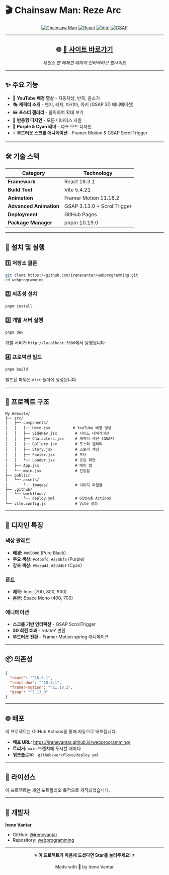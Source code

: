 # 🎬 Chainsaw Man: Reze Arc

<div align="center">

[![Chainsaw Man](https://img.shields.io/badge/Chainsaw%20Man-Reze%20Arc-8b5cf6?style=for-the-badge)](https://irenevantar.github.io/webprogramming/)
[![React](https://img.shields.io/badge/React-18.3.1-61DAFB?style=for-the-badge&logo=react&logoColor=white)](https://react.dev/)
[![Vite](https://img.shields.io/badge/Vite-5.4.21-646CFF?style=for-the-badge&logo=vite&logoColor=white)](https://vitejs.dev/)
[![GSAP](https://img.shields.io/badge/GSAP-3.13.0-88CE02?style=for-the-badge&logo=greensock&logoColor=white)](https://greensock.com/gsap/)

---

## 🌐 **[🔗 사이트 바로가기](https://irenevantar.github.io/webprogramming/)**

*체인소 맨 레제편 테마의 인터랙티브 웹사이트*

</div>

---

## ✨ 주요 기능

- 🎥 **YouTube 배경 영상** - 자동재생, 반복, 음소거
- 🎭 **캐릭터 소개** - 덴지, 레제, 마키마, 아키 (GSAP 3D 애니메이션)
- 🖼️ **포스터 갤러리** - 클릭하여 확대 보기
- 📱 **반응형 디자인** - 모든 디바이스 지원
- 🎨 **Purple & Cyan 테마** - 다크 모드 디자인
- ⚡ **부드러운 스크롤 애니메이션** - Framer Motion & GSAP ScrollTrigger

---

## 🛠️ 기술 스택

| Category | Technology |
|----------|------------|
| **Framework** | React 18.3.1 |
| **Build Tool** | Vite 5.4.21 |
| **Animation** | Framer Motion 11.18.2 |
| **Advanced Animation** | GSAP 3.13.0 + ScrollTrigger |
| **Deployment** | GitHub Pages |
| **Package Manager** | pnpm 10.19.0 |

---

## 🚀 설치 및 실행

### 1️⃣ 저장소 클론

```bash
git clone https://github.com/irenevantar/webprogramming.git
cd webprogramming
```

### 2️⃣ 의존성 설치

```bash
pnpm install
```

### 3️⃣ 개발 서버 실행

```bash
pnpm dev
```

개발 서버가 `http://localhost:3000`에서 실행됩니다.

### 4️⃣ 프로덕션 빌드

```bash
pnpm build
```

빌드된 파일은 `dist` 폴더에 생성됩니다.

---

## 📁 프로젝트 구조

```
My Website/
├── src/
│   ├── components/
│   │   ├── Hero.jsx          # YouTube 배경 영상
│   │   ├── SideNav.jsx        # 사이드 네비게이션
│   │   ├── Characters.jsx     # 캐릭터 섹션 (GSAP)
│   │   ├── Gallery.jsx        # 포스터 갤러리
│   │   ├── Story.jsx          # 스토리 섹션
│   │   ├── Footer.jsx         # 푸터
│   │   └── Loader.jsx         # 로딩 화면
│   ├── App.jsx                # 메인 앱
│   └── main.jsx               # 진입점
├── public/
│   └── assets/
│       └── images/            # 이미지 파일들
├── .github/
│   └── workflows/
│       └── deploy.yml         # GitHub Actions
└── vite.config.js             # Vite 설정
```

---

## 🎨 디자인 특징

### 색상 팔레트
- **배경:** `#000000` (Pure Black)
- **주요 색상:** `#c4b5fd`, `#a78bfa` (Purple)
- **강조 색상:** `#5eead4`, `#2dd4bf` (Cyan)

### 폰트
- **제목:** Inter (700, 800, 900)
- **본문:** Space Mono (400, 700)

### 애니메이션
- **스크롤 기반 인터랙션** - GSAP ScrollTrigger
- **3D 회전 효과** - rotateY 변환
- **부드러운 전환** - Framer Motion spring 애니메이션

---

## 📦 의존성

```json
{
  "react": "^18.3.1",
  "react-dom": "^18.3.1",
  "framer-motion": "^11.18.2",
  "gsap": "^3.13.0"
}
```

---

## 🌐 배포

이 프로젝트는 GitHub Actions를 통해 자동으로 배포됩니다.

- **배포 URL:** https://irenevantar.github.io/webprogramming/
- **트리거:** `main` 브랜치에 푸시할 때마다
- **워크플로우:** `.github/workflows/deploy.yml`

---

## 📝 라이선스

이 프로젝트는 개인 포트폴리오 목적으로 제작되었습니다.

---

## 👤 개발자

**Irene Vantar**
- GitHub: [@irenevantar](https://github.com/irenevantar)
- Repository: [webprogramming](https://github.com/irenevantar/webprogramming)

---

<div align="center">

**⭐ 이 프로젝트가 마음에 드셨다면 Star를 눌러주세요! ⭐**

Made with 💜 by Irene Vantar

</div>
